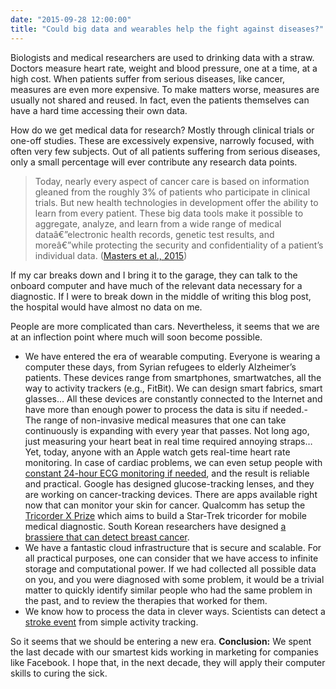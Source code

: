```yaml
---
date: "2015-09-28 12:00:00"
title: "Could big data and wearables help the fight against diseases?"
---
```




Biologists and medical researchers are used to drinking data with a straw. Doctors measure heart rate, weight and blood pressure, one at a time, at a high cost. When patients suffer from serious diseases, like cancer, measures are even more expensive. To make matters worse, measures are usually not shared and reused. In fact, even the patients themselves can have a hard time accessing their own data.

How do we get medical data for research? Mostly through clinical trials or one-off studies. These are excessively expensive, narrowly focused, with often very few subjects. Out of all patients suffering from serious diseases, only a small percentage will ever contribute any research data points.

> Today, nearly every aspect of cancer care is based on information gleaned from the roughly 3% of patients who participate in clinical trials. But new health technologies in development offer the ability to learn from every patient. These big data tools make it possible to aggregate, analyze, and learn from a wide range of medical dataâ€”electronic health records, genetic test results, and moreâ€”while protecting the security and confidentiality of a patient&rsquo;s individual data. ([Masters et al., 2015](http://jco.ascopubs.org/content/early/2015/01/16/JCO.2014.59.9746.short))


If my car breaks down and I bring it to the garage, they can talk to the onboard computer and have much of the relevant data necessary for a diagnostic. If I were to break down in the middle of writing this blog post, the hospital would have almost no data on me.

People are more complicated than cars. Nevertheless, it seems that we are at an inflection point where much will soon become possible.

- We have entered the era of wearable computing. Everyone is wearing a computer these days, from Syrian refugees to elderly Alzheimer&rsquo;s patients. These devices range from smartphones, smartwatches, all the way to activity trackers (e.g., FitBit). We can design smart fabrics, smart glasses&hellip; All these devices are constantly connected to the Internet and have more than enough power to process the data is situ if needed.- The range of non-invasive medical measures that one can take continuously is expanding with every year that passes. Not long ago, just measuring your heart beat in real time required annoying straps&hellip; Yet, today, anyone with an Apple watch gets real-time heart rate monitoring. In case of cardiac problems, we can even setup people with [constant 24-hour ECG monitoring if needed](http://www.sciencedirect.com/science/article/pii/S0022073614003185), and the result is reliable and practical. Google has designed glucose-tracking lenses, and they are working on cancer-tracking devices. There are apps available right now that can monitor your skin for cancer. Qualcomm has setup the [Tricorder X Prize](http://tricorder.xprize.org/) which aims to build a Star-Trek tricorder for mobile medical diagnostic. South Korean researchers have designed [a brassiere that can detect breast cancer](http://ieeexplore.ieee.org/xpl/login.jsp?tp=&#038;arnumber=6913016&#038;url=http%3A%2F%2Fieeexplore.ieee.org%2Fxpls%2Fabs_all.jsp%3Farnumber%3D6913016).
- We have a fantastic cloud infrastructure that is secure and scalable. For all practical purposes, one can consider that we have access to infinite storage and computational power. If we had collected all possible data on you, and you were diagnosed with some problem, it would be a trivial matter to quickly identify similar people who had the same problem in the past, and to review the therapies that worked for them.
- We know how to process the data in clever ways. Scientists can detect a [stroke event](http://www.worldscientific.com/doi/abs/10.1142/S0129065714500361) from simple activity tracking.


So it seems that we should be entering a new era.
__Conclusion:__  We spent the last decade with our smartest kids working in marketing for companies like Facebook. I hope that, in the next decade, they will apply their computer skills to curing the sick.

